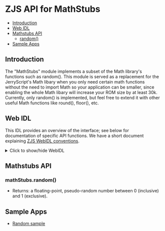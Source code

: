 ZJS API for MathStubs
========================

* [Introduction](#introduction)
* [Web IDL](#web-idl)
* [Mathstubs API](#mathstubs-api)
  * [random()](#mathstubsrandom)
* [Sample Apps](#sample-apps)

Introduction
------------
The "MathStubs" module implements a subset of the Math library's functions such
as random().  This module is served as a replacement for the JerryScript's Math
libary when you only need certain math functions without the need to import
Math so your application can be smaller, since enabling the whole Math
libary will increase your ROM size by at least 30k.  Currently, only random()
is implemented, but feel free to extend it with other useful Math functions like
round(), floor(), etc.

Web IDL
-------
This IDL provides an overview of the interface; see below for documentation of
specific API functions.  We have a short document explaining [ZJS WebIDL conventions](Notes_on_WebIDL.md).

<details>
<summary> Click to show/hide WebIDL</summary>
<pre>// require returns a MathStubs object
// var mathStubs = require('mathstubs');<p><p>[ReturnFromRequire]
interface MathStubs {
    double MathStubs.random();
};
</pre>
</details>

Mathstubs API
-----------------
### mathStubs.random()
* Returns: a floating-point, pseudo-random number between 0 (inclusive) and 1 (exclusive).

Sample Apps
-----------
* [Random sample](../samples/Random.js)
